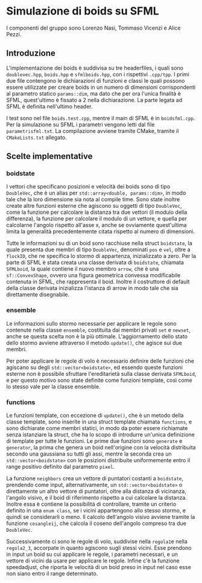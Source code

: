 # Simulazione di boids su SFML

I componenti del gruppo sono Lorenzo Nasi, Tommaso Vicenzi e Alice Pezzi.

## Introduzione

L'implementazione dei boids è suddivisa su tre headerfiles, i quali sono `doublevec.hpp`, `boids.hpp` e `sfmlboids.hpp`, con i rispettivi `.cpp/tpp`.
I primi due file contengono le dichiarazioni di funzioni e classi le quali possono essere utilizzate per creare boids in un numero di dimensioni corrispondenti al parametro statico `params::dim`, ma dato che per ora l'unica finalità è SFML, quest'ultimo è fissato a 2 nella dichiarazione. La parte legata ad SFML è definita nell'ultimo header.

I test sono nel file `boids.test.cpp`, mentre il main di SFML è in `boidsfml.cpp`. Per la simulazione su SFML i parametri vengono letti dal file `parametrisfml.txt`. La compilazione avviene tramite CMake, tramite il `CMakeLists.txt` allegato.

## Scelte implementative 

### boidstate

I vettori che specificano posizioni e velocità dei boids sono di tipo `DoubleVec`, che è un alias per `std::array<double, params::dim>`, in modo tale che la loro dimensione sia nota al compile time. Sono state inoltre create altre funzioni esterne che agiscono su oggetti di tipo `DoubleVec`, come la funzione per calcolare la distanza tra due vettori (il modulo della differenza), la funzione per calcolare il modulo di un vettore, e quella per calcolarne l'angolo rispetto all'asse x, anche se ovviamente quest'ultima limita la generalità precedentemente citata rispetto al numero di dimensioni.

Tutte le informazioni su di un boid sono racchiuse nella struct `boidstate`, la quale presenta due membri di tipo `DoubleVec`, denominati `pos` e `vel`, oltre a `flockID`, che ne specifica lo stormo di appartenza, inizializzato a zero. Per la parte di SFML è stata creata una classe derivata di `boidstate`, chiamata `SFMLboid`, la quale contiene il nuovo membro `arrow`, che è una `sf::ConvexShape`, ovvero una figura geometrica convessa modificabile contenuta in SFML, che rappresenta il boid. 
Inoltre il costruttore di default della classe derivata inizializza l'istanza di arrow in modo tale che sia direttamente disegnabile.

### ensemble

Le informazioni sullo stormo necessarie per applicare le regole sono contenute nella classe `ensemble`, costituita dai membri privati `set` e `newset`, anche se questa scelta non è la più ottimale. L'aggiornamento dello stato dello stormo avviene attraverso il metodo `update()`, che agisce sui due membri. 

Per poter applicare le regole di volo è necessario definire delle funzioni che agiscano su degli `std::vector<boidstate>`, ed essendo queste funzioni esterne non è possibile sfruttare l'ereditarietà sulla classe derivata `SFMLboid`, e per questo motivo sono state definite come funzioni template, così come lo stesso vale per la classe ensemble.

### functions

Le funzioni template, con eccezione di `update()`, che è un metodo della classe template, sono inserite in una struct template chiamata `functions`, e sono dichiarate come membri statici, in modo da poter essere richiamate senza istanziare la struct, che ha lo scopo di introdurre un'unica definizione di template per tutte le funzioni.
Le prime due funzioni sono `generate` e `generator`, la prima che genera un boid nell'origine con la velocità distribuita secondo una gaussiana su tutti gli assi, mentre la seconda crea un `std::vector<boidstate>` con le posizioni distribuite uniformemente entro il range positivo definito dal parametro `pixel`. 

La funzione `neighbors` crea un vettore di puntatori costanti a `boidstate`, prendendo come input, alternativamente, un `std::vector<boidstate>` o direttamente un altro vettore di puntatori, oltre alla distanza di vicinanza, l'angolo visivo, e il boid di riferimento rispetto a cui calcolare la distanza. Inoltre essa è contiene la possibilità di controllare, tramite un criterio definito in una `enum class`, se i vicini appartengono allo stesso stormo, e quindi se considerarli o meno. Il calcolo dell'angolo visivo avviene tramite la funzione `cosangleij`, che calcola il coseno dell'angolo compreso tra due `DoubleVec`.

Successivamente ci sono le regole di volo, suddivise nella `regola1`e nella `regola2_3`, accorpate in quanto agiscono sugli stessi vicini. Esse prendono in input un boid su cui applicare le regole, i parametri necessari, e un vettore di vicini da usare per applicare le regole. 
Infine c'è la funzione speedadjust, che riporta le velocità di un boid preso in input nel caso esse non siano entro il range determinato.
